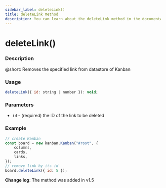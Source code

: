 ```yaml
---
sidebar_label: deleteLink()
title: deleteLink Method
description: You can learn about the deleteLink method in the documentation of the DHTMLX JavaScript Kanban library. Browse developer guides and API reference, try out code examples and live demos, and download a free 30-day evaluation version of DHTMLX Kanban.
---
```


# deleteLink()

### Description

@short: Removes the specified link from datastore of Kanban

### Usage

~~~jsx {}
deleteLink({ id: string | number }): void;
~~~

### Parameters

- `id` - (required) the ID of the link to be deleted

### Example

~~~jsx {8}
// create Kanban
const board = new kanban.Kanban("#root", {
	columns,
	cards,
	links,
});
// remove link by its id
board.deleteLink({ id: 5 });
~~~

**Change log:** The method was added in v1.5
